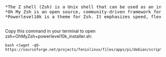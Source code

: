 <pre>

*The Z shell (Zsh) is a Unix shell that can be used as an interactive login shell and as a command interpreter for shell scripting. Zsh is an extended Bourne shell with many improvements, including some features of Bash, ksh, and tcsh.
*Oh My Zsh is an open source, community-driven framework for managing your zsh configuration.
*Powerlevel10k is a theme for Zsh. It emphasizes speed, flexibility and out-of-the-box experience.

</pre>
Copy this command in your terminal to open zsh+OhMyZsh+powerlevel10k_installer.sh:  

```console
bash <(wget -qO- https://sourceforge.net/projects/fenixlinux/files/apps/pi/debian/scripts/zsh+OhMyZsh+powerlevel10k_installer.sh)

```